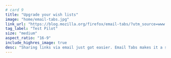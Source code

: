 ```yaml
---
# card 9
title: "Upgrade your wish lists"
image: "home/email-tabs.jpg"
link_url: "https://blog.mozilla.org/firefox/email-tabs/?utm_source=www.mozilla.org&utm_medium=referral&utm_campaign=homepage&utm_content=card"
tag_label: "Test Pilot"
size: "medium"
aspect_ratio: "16-9"
include_highres_image: true
desc: "Sharing links via email just got easier. Email Tabs makes it a snap to share URLs, titles and descriptions with friends in a handy list."
---
```

